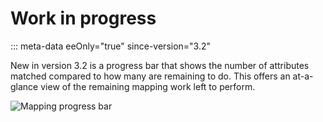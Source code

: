 # Work in progress
::: meta-data eeOnly="true" since-version="3.2"

New in version 3.2 is a progress bar that shows the number of attributes matched compared to how many are remaining to do. This offers an at-a-glance view of the remaining mapping work left to perform.

![Mapping progress bar](../img/FI_work_progress.png)
